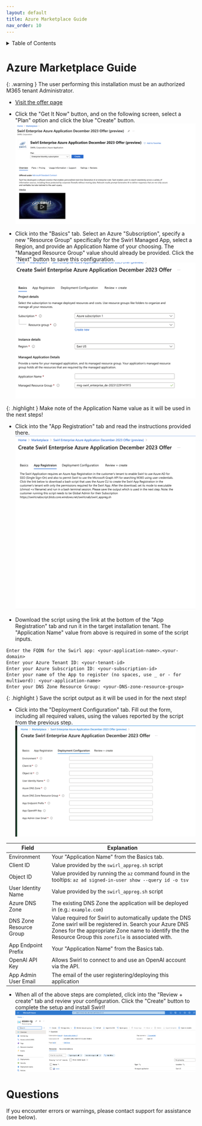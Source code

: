 ```yaml
---
layout: default
title: Azure Marketplace Guide
nav_order: 10
---
```

<details markdown="block">
  <summary>
    Table of Contents
  </summary>
  {: .text-delta }
- TOC
{:toc}
</details>

# Azure Marketplace Guide

{: .warning }
The user performing this installation must be an authorized M365 tenant Administrator. 

* [Visit the offer page](https://go.swirl.today/azure)

* Click the "Get It Now" button, and on the following screen, select a "Plan" option and click the blue "Create" button.
![Azure Marketplace Create Screenshot](images/Azure_Marketplace-1.png)

* Click into the "Basics" tab. Select an Azure "Subscription", specify a new "Resource Group" specifically for the Swirl Managed App, select a Region, and provide an Application Name of your choosing.  The "Managed Resource Group" value should already be provided.  Click the "Next" button to save this configuration.
![Azure Marketplace Basics Screenshot](images/Azure_Marketplace-3.png)

{: .highlight }
Make note of the Application Name value as it will be used in the next steps!

* Click into the "App Registration" tab and read the instructions provided there.
![Azure Marketplace Select Screenshot](images/Azure_Marketplace-2.png)

* Download the script using the link at the bottom of the "App Registration" tab and run it in the target installation tenant.  The "Application Name" value from above is required in some of the script inputs.
```
Enter the FQDN for the Swirl app: <your-application-name>.<your-domain>
Enter your Azure Tenant ID: <your-tenant-id>
Enter your Azure Subscription ID: <your-subscription-id>
Enter your name of the App to register (no spaces, use _ or - for multiword): <your-application-name>
Enter your DNS Zone Resource Group: <your-DNS-zone-resource-group>
```

{: .highlight }
Save the script output as it will be used in for the next step!

* Click into the "Deployment Configuration" tab. Fill out the form, including all required values, using the values reported by the script from the previous step.
![Azure Marketplace Configure Screenshot](images/Azure_Marketplace-4.png)

| Field | Explanation | 
| ----- | ----------- | 
| Environment | Your "Application Name" from the Basics tab. |
| Client ID | Value provided by the `swirl_appreg.sh` script |
| Object ID | Value provided by running the `az` command found in the tooltips: `az ad signed-in-user show --query id -o tsv` |
| User Identity Name | Value provided by the `swirl_appreg.sh` script |
| Azure DNS Zone | The existing DNS Zone the application will be deployed in (e.g.: `example.com`) |
| DNS Zone Resource Group | Value required for Swirl to automatically update the DNS Zone swirl will be registered in. Search your Azure DNS Zones for the appropriate Zone name to identify the the Resource Group this `zonefile` is associated with. |
| App Endpoint Prefix | Your "Application Name" from the Basics tab. |
| OpenAI API Key | Allows Swirl to connect to and use an OpenAI account via the API. | 
| App Admin User Email | The email of the user registering/deploying this application |

* When all of the above steps are completed, click into the "Review + create" tab and review your configuration.  Click the "Create" button to complete the setup and install Swirl!
![Azure Marketplace Confirm Screenshot](images/Azure_Marketplace-5.png)

# Questions

If you encounter errors or warnings, please contact support for assistance (see below).
